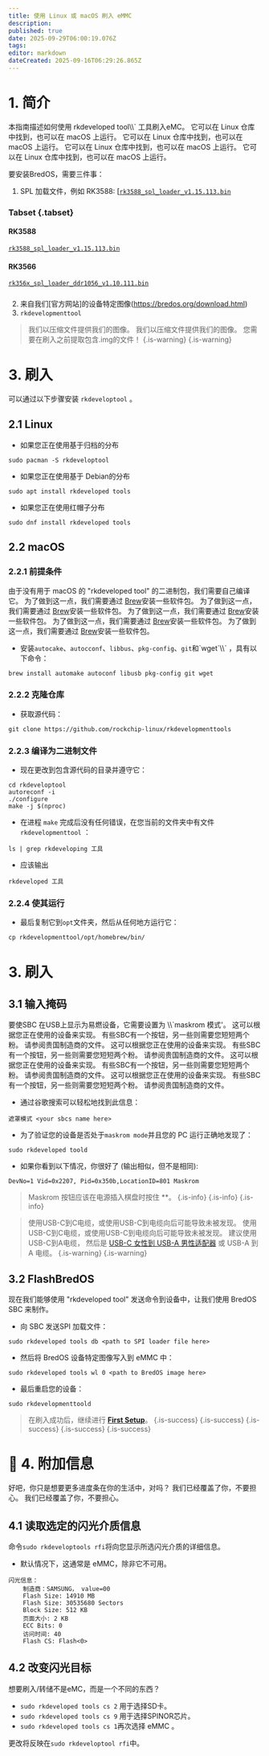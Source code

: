 ```yaml
---
title: 使用 Linux 或 macOS 刷入 eMMC
description:
published: true
date: 2025-09-29T06:00:19.076Z
tags:
editor: markdown
dateCreated: 2025-09-16T06:29:26.865Z
---
```


# 1. 简介

本指南描述如何使用 rkdeveloped tool\\\\` 工具刷入eMC。 它可以在 Linux 仓库中找到，也可以在 macOS 上运行。 它可以在 Linux 仓库中找到，也可以在 macOS 上运行。 它可以在 Linux 仓库中找到，也可以在 macOS 上运行。 它可以在 Linux 仓库中找到，也可以在 macOS 上运行。

要安装BredOS，需要三件事：

1. SPL 加载文件，例如 RK3588: [[`rk3588_spl_loader_v1.15.113.bin`](https://dl.radxa.com/rock5/sw/images/loader/rk3588_spl_loader_v1.15.113.bin)

### Tabset {.tabset}

#### RK3588

[`rk3588_spl_loader_v1.15.113.bin`](https://dl.radxa.com/rock5/sw/images/loader/rk3588_spl_loader_v1.15.113.bin)

#### RK3566

[`rk356x_spl_loader_ddr1056_v1.10.111.bin`](https://dl.radxa.com/rock3/images/loader/rock-3a/rk356x_spl_loader_ddr1056_v1.10.111.bin)

###

2. 来自我们[官方网站]的设备特定图像(https://bredos.org/download.html)
3. `rkdevelopmenttool`

> 我们以压缩文件提供我们的图像。 我们以压缩文件提供我们的图像。 您需要在刷入之前提取包含.img的文件！
> {.is-warning}
> {.is-warning}

# 3. 刷入

可以通过以下步骤安装 `rkdeveloptool` 。

## 2.1 Linux

- 如果您正在使用基于归档的分布

```
sudo pacman -S rkdeveloptool
```

- 如果您正在使用基于 Debian的分布

```
sudo apt install rkdeveloped tools
```

- 如果您正在使用红帽子分布

```
sudo dnf install rkdeveloped tools
```

## 2.2 macOS

### 2.2.1 前提条件

由于没有用于 macOS 的 "rkdeveloped tool" 的二进制包，我们需要自己编译它。 为了做到这一点，我们需要通过 [Brew](https://brew.sh/)安装一些软件包。 为了做到这一点，我们需要通过 [Brew](https://brew.sh/)安装一些软件包。 为了做到这一点，我们需要通过 [Brew](https://brew.sh/)安装一些软件包。 为了做到这一点，我们需要通过 [Brew](https://brew.sh/)安装一些软件包。 为了做到这一点，我们需要通过 [Brew](https://brew.sh/)安装一些软件包。

- 安装`autocake`、`autocconf`、`libbus`、`pkg-config`、`git`和\`wget\`\\\\\` ，具有以下命令：

```
brew install automake autoconf libusb pkg-config git wget
```

### 2.2.2 克隆仓库

- 获取源代码：

```
git clone https://github.com/rockchip-linux/rkdevelopmenttools
```

### 2.2.3 编译为二进制文件

- 现在更改到包含源代码的目录并遵守它：

```
cd rkdeveloptool
autoreconf -i
./configure
make -j $(nproc)
```

- 在进程 `make` 完成后没有任何错误，在您当前的文件夹中有文件 `rkdevelopmenttool` ：

```
ls | grep rkdeveloping 工具
```

- 应该输出

```
rkdeveloped 工具
```

### 2.2.4 使其运行

- 最后复制它到`opt`文件夹，然后从任何地方运行它：

```
cp rkdevelopmenttool/opt/homebrew/bin/
```

# 3. 刷入

## 3.1 输入掩码

要使SBC 在USB上显示为易燃设备，它需要设置为 \\\\`maskrom 模式'。 这可以根据您正在使用的设备来实现。 有些SBC有一个按钮，另一些则需要您短短两个粉。 请参阅贵国制造商的文件。 这可以根据您正在使用的设备来实现。 有些SBC有一个按钮，另一些则需要您短短两个粉。 请参阅贵国制造商的文件。 这可以根据您正在使用的设备来实现。 有些SBC有一个按钮，另一些则需要您短短两个粉。 请参阅贵国制造商的文件。 这可以根据您正在使用的设备来实现。 有些SBC有一个按钮，另一些则需要您短短两个粉。 请参阅贵国制造商的文件。

- 通过谷歌搜索可以轻松地找到此信息：

```
遮罩模式 <your sbcs name here>
```

- 为了验证您的设备是否处于`maskrom mode`并且您的 PC 运行正确地发现了：

```
sudo rkdeveloped toold
```

- 如果你看到以下情况，你很好了 (输出相似，但不是相同):

```
DevNo=1 Vid=0x2207, Pid=0x350b,LocationID=801 Maskrom
```

> Maskrom 按钮应该在电源插入棋盘时按住 \*\*。
> {.is-info}
> {.is-info}
> {.is-info}

> 使用USB-C到C电缆，或使用USB-C到电缆向后可能导致未被发现。
> 使用USB-C到C电缆，或使用USB-C到电缆向后可能导致未被发现。
> 建议使用USB-C到A电缆， 然后是 [USB-C 女性到 USB-A 男性适配器](https://www.aliexpress.com/item/1005004767752226.html) 或 USB-A 到 A 电缆。
> {.is-warning}
> {.is-warning}

## 3.2 FlashBredOS

现在我们能够使用 "rkdeveloped tool" 发送命令到设备中，让我们使用 BredOS SBC 来制作。

- 向 SBC 发送SPI 加载文件：

```
sudo rkdeveloped tools db <path to SPI loader file here>
```

- 然后将 BredOS 设备特定图像写入到 eMMC 中：

```
sudo rkdeveloped tools wl 0 <path to BredOS image here>
```

- 最后重启您的设备：

```
sudo rkdevelopmenttoold
```

> 在刷入成功后，继续进行 [**First Setup**](/en/install/first-setup)。
> {.is-success}
> {.is-success}
> {.is-success}
> {.is-success}
> {.is-success}

# 🚀 4. 附加信息

好吧，你只是想要更多进度条在你的生活中，对吗？ 我们已经覆盖了你，不要担心。 我们已经覆盖了你，不要担心。

## 4.1 读取选定的闪光介质信息

命令`sudo rkdeveloptools rfi`将向您显示所选闪光介质的详细信息。

- 默认情况下，这通常是 eMMC，除非它不可用。

```
闪光信息：
	制造商：SAMSUNG， value=00
	Flash Size: 14910 MB
	Flash Size: 30535680 Sectors
	Block Size: 512 KB
	页面大小: 2 KB
	ECC Bits: 0
	访问时间: 40
	Flash CS: Flash<0>
```

## 4.2 改变闪光目标

想要刷入/转储不是eMC，而是一个不同的东西？

- `sudo rkdeveloped tools cs 2` 用于选择SD卡。
- `sudo rkdeveloped tools cs 9` 用于选择SPINOR芯片。
- `sudo rkdeveloped tools cs 1`再次选择 eMMC 。

更改将反映在`sudo rkdeveloptool rfi`中。